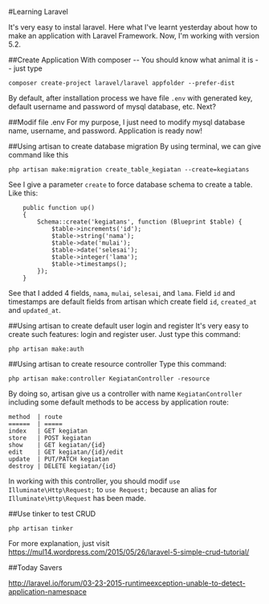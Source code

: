 #Learning Laravel

It's very easy to instal laravel. Here what I've learnt yesterday about how to make an application with Laravel Framework. Now, I'm working with version 5.2.

##Create Application
With composer -- You should know what animal it is -- just type
```
composer create-project laravel/laravel appfolder --prefer-dist
```

By default, after installation process we have file `.env` with generated key, default username and password of mysql database, etc. Next?

##Modif file .env
For my purpose, I just need to modify mysql database name, username, and password. Application is ready now!

##Using artisan to create database migration
By using terminal, we can give command like this
```
php artisan make:migration create_table_kegiatan --create=kegiatans
```
See I give a parameter `create` to force database schema to create a table. Like this:
```
    public function up()
    {
        Schema::create('kegiatans', function (Blueprint $table) {
            $table->increments('id');
            $table->string('nama');
            $table->date('mulai');
            $table->date('selesai');
            $table->integer('lama');
            $table->timestamps();
        });
    }
```
See that I added 4 fields, `nama`, `mulai`, `selesai`, and `lama`. Field `id` and timestamps are default fields from artisan which create field `id`, `created_at` and `updated_at`.

##Using artisan to create default user login and register
It's very easy to create such features: login and register user. Just type this command:
```
php artisan make:auth
```

##Using artisan to create resource controller
Type this command:
```
php artisan make:controller KegiatanController -resource
```
By doing so, artisan give us a controller with name `KegiatanController` including some default methods to be access by application route:

```
method  | route
======  | =====
index   | GET kegiatan
store   | POST kegiatan
show    | GET kegiatan/{id}
edit    | GET kegiatan/{id}/edit
update  | PUT/PATCH kegiatan
destroy | DELETE kegiatan/{id}
```

In working with this controller, you should modif `use Illuminate\Http\Request;` to `use Request;` because an alias for  `Illuminate\Http\Request` has been made.

##Use tinker to test CRUD
```
php artisan tinker
```
For more explanation, just visit https://mul14.wordpress.com/2015/05/26/laravel-5-simple-crud-tutorial/


##Today Savers

http://laravel.io/forum/03-23-2015-runtimeexception-unable-to-detect-application-namespace





